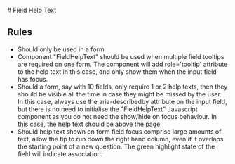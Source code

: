 # Field Help Text

## Rules

* Should only be used in a form
* Component "FieldHelpText" should be used when multiple field tooltips are required on one form. The component will add role='tooltip' attribute to the help text in this case, and only show them when the input field has focus.
* Should a form, say with 10 fields, only require 1 or 2 help texts, then they should be visible all the time in case they might be missed by the user. In this case, always use the aria-describedby attribute on the input field, but there is no need to initialise the "FieldHelpText" Javascript component as you do not need the show/hide on focus behaviour. In this case, the help text should be above the page
* Should help text shown on form field focus comprise large amounts of text, allow the tip to run down the right hand column, even if it overlaps the starting point of a new question. The green highlight state of the field will indicate association.
